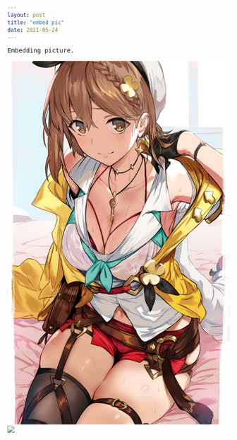 ```yaml
---
layout: post
title: "embed pic"
date: 2021-05-24
---
```

<pre>
Embedding picture.

<img src="/images/86921342_p0.png"/>
<img src="https://vivy-portal.com/assets/img/top/main/kv3_pc.jpg"/>
<!-- The "picture.jpg" file is located in the images folder at the root of the current web; whereas <br> is enter or line break in html -->
</pre>
